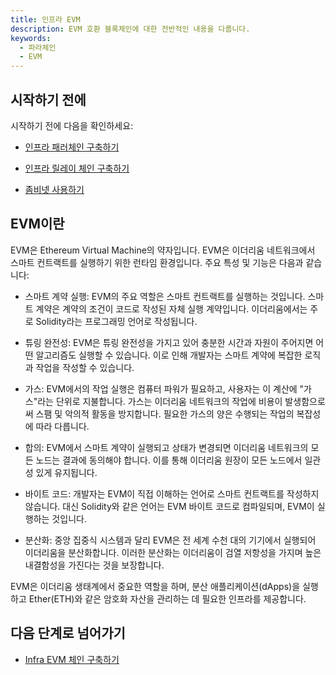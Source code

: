 ```yaml
---
title: 인프라 EVM 
description: EVM 호환 블록체인에 대한 전반적인 내용을 다룹니다.
keywords:
  - 파라체인
  - EVM
---
```


## 시작하기 전에

시작하기 전에 다음을 확인하세요:

<!-- 
  해당 내용이 담긴 문서가 생성되면 그 문서로 링크를 연결 해 주세요
-->

- [인프라 패러체인 구축하기](ko/infrablockchain/tutorials/build-infrablockspace/build-a-parachain.md)

- [인프라 릴레이 체인 구축하기](ko/infrablockchain/tutorials/build-infrablockspace/build-infra-relay-chain.md)

- [좀비넷 사용하기](./infra-did-parachain.md)

## EVM이란

EVM은 Ethereum Virtual Machine의 약자입니다. EVM은 이더리움 네트워크에서 스마트 컨트랙트를 실행하기 위한 런타임 환경입니다. 주요 특성 및 기능은 다음과 같습니다:

- 스마트 계약 실행: EVM의 주요 역할은 스마트 컨트랙트를 실행하는 것입니다. 스마트 계약은 계약의 조건이 코드로 작성된 자체 실행 계약입니다. 이더리움에서는 주로 Solidity라는 프로그래밍 언어로 작성됩니다.

- 튜링 완전성: EVM은 튜링 완전성을 가지고 있어 충분한 시간과 자원이 주어지면 어떤 알고리즘도 실행할 수 있습니다. 이로 인해 개발자는 스마트 계약에 복잡한 로직과 작업을 작성할 수 있습니다.

- 가스: EVM에서의 작업 실행은 컴퓨터 파워가 필요하고, 사용자는 이 계산에 "가스"라는 단위로 지불합니다. 가스는 이더리움 네트워크의 작업에 비용이 발생함으로써 스팸 및 악의적 활동을 방지합니다. 필요한 가스의 양은 수행되는 작업의 복잡성에 따라 다릅니다.

- 합의: EVM에서 스마트 계약이 실행되고 상태가 변경되면 이더리움 네트워크의 모든 노드는 결과에 동의해야 합니다. 이를 통해 이더리움 원장이 모든 노드에서 일관성 있게 유지됩니다.

- 바이트 코드: 개발자는 EVM이 직접 이해하는 언어로 스마트 컨트랙트를 작성하지 않습니다. 대신 Solidity와 같은 언어는 EVM 바이트 코드로 컴파일되며, EVM이 실행하는 것입니다.

- 분산화: 중앙 집중식 시스템과 달리 EVM은 전 세계 수천 대의 기기에서 실행되어 이더리움을 분산화합니다. 이러한 분산화는 이더리움이 검열 저항성을 가지며 높은 내결함성을 가진다는 것을 보장합니다.

EVM은 이더리움 생태계에서 중요한 역할을 하며, 분산 애플리케이션(dApps)을 실행하고 Ether(ETH)와 같은 암호화 자산을 관리하는 데 필요한 인프라를 제공합니다.

## 다음 단계로 넘어가기

- [Infra EVM 체인 구축하기](ko/infrablockchain/tutorials/service-chains/infra-evm-parachain/build.md)